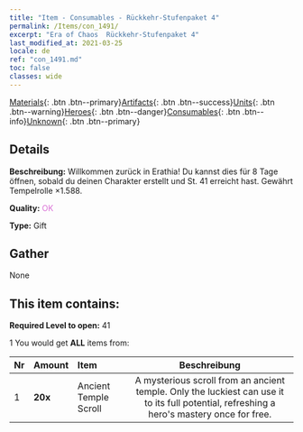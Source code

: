 ```yaml
---
title: "Item - Consumables - Rückkehr-Stufenpaket 4"
permalink: /Items/con_1491/
excerpt: "Era of Chaos  Rückkehr-Stufenpaket 4"
last_modified_at: 2021-03-25
locale: de
ref: "con_1491.md"
toc: false
classes: wide
---
```

 [Materials](/de/Items/){: .btn .btn--primary}[Artifacts](/de/Items/Artifacts/){: .btn .btn--success}[Units](/de/Items/Units/){: .btn .btn--warning}[Heroes](/de/Items/Heroes/){: .btn .btn--danger}[Consumables](/de/Items/Consumables/){: .btn .btn--info}[Unknown](/de/Items/Unknown/){: .btn .btn--primary}

## Details
 **Beschreibung:** Willkommen zurück in Erathia! Du kannst dies für 8 Tage öffnen, sobald du deinen Charakter erstellt und St. 41 erreicht hast. Gewährt Tempelrolle ×1.588.

 **Quality:** <span style="color: #DA70D6">OK</span>

 **Type:** Gift

## Gather

  None

## This item contains:

 **Required Level to open:** 41

 1 You would get **ALL** items  from:

  | Nr | Amount |     Item    | Beschreibung |
  |:---|:-------|:------------|:-----------:|
  | 1 |  **20x** | Ancient Temple Scroll | A mysterious scroll from an ancient temple. Only the luckiest can use it to its full potential, refreshing a hero's mastery once for free.  | 

